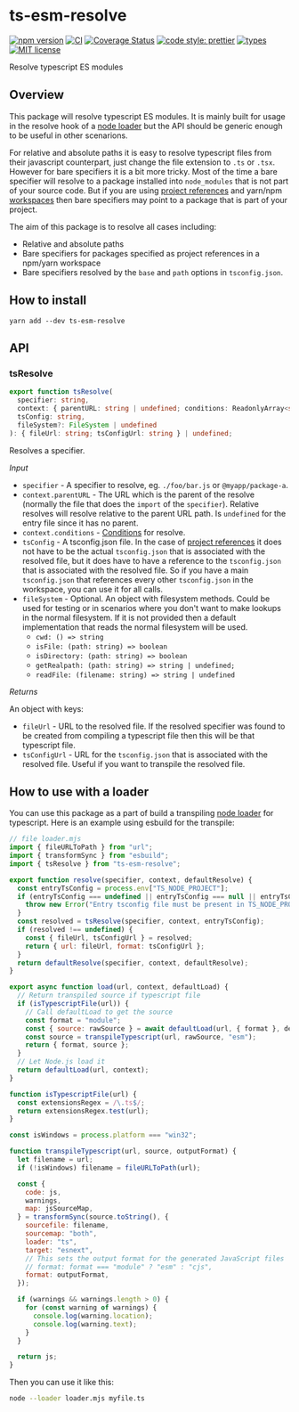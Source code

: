 # ts-esm-resolve

[![npm version](https://img.shields.io/npm/v/ts-esm-resolve.svg?style=flat)](https://www.npmjs.com/package/ts-esm-resolve)
[![CI](https://github.com/jonaskello/ts-esm-resolve/actions/workflows/ci.yml/badge.svg)](https://github.com/jonaskello/ts-esm-resolve/actions/workflows/ci.yml)
[![Coverage Status](https://codecov.io/gh/jonaskello/ts-esm-resolve/branch/main/graph/badge.svg)](https://codecov.io/gh/jonaskello/ts-esm-resolve)
[![code style: prettier](https://img.shields.io/badge/code_style-prettier-ff69b4.svg?style=flat)](https://github.com/prettier/prettier)
[![types](https://img.shields.io/npm/types/scrub-js.svg)](https://www.typescriptlang.org/)
[![MIT license](https://img.shields.io/github/license/jonaskello/ts-esm-resolve.svg?style=flat)](https://opensource.org/licenses/MIT)

Resolve typescript ES modules

## Overview

This package will resolve typescript ES modules. It is mainly built for usage in the resolve hook of a [node loader](https://nodejs.org/api/esm.html#esm_loaders) but the API should be generic enough to be useful in other scenarions.

For relative and absolute paths it is easy to resolve typescript files from their javascript counterpart, just change the file extension to `.ts` or `.tsx`. However for bare specifiers it is a bit more tricky. Most of the time a bare specifier will resolve to a package installed into `node_modules` that is not part of your source code. But if you are using [project references](https://www.typescriptlang.org/docs/handbook/project-references.html) and yarn/npm [workspaces](https://classic.yarnpkg.com/lang/en/docs/workspaces/) then bare specifiers may point to a package that is part of your project.

The aim of this package is to resolve all cases including:

- Relative and absolute paths
- Bare specifiers for packages specified as project references in a npm/yarn workspace
- Bare specifiers resolved by the `base` and `path` options in `tsconfig.json`.

## How to install

```
yarn add --dev ts-esm-resolve
```

## API

### tsResolve

```ts
export function tsResolve(
  specifier: string,
  context: { parentURL: string | undefined; conditions: ReadonlyArray<string> },
  tsConfig: string,
  fileSystem?: FileSystem | undefined
): { fileUrl: string; tsConfigUrl: string } | undefined;
```

Resolves a specifier.

_Input_

- `specifier` - A specifier to resolve, eg. `./foo/bar.js` or `@myapp/package-a`.
- `context.parentURL` - The URL which is the parent of the resolve (normally the file that does the `import` of the `specifier`). Relative resolves will resolve relative to the parent URL path. Is `undefined` for the entry file since it has no parent.
- `context.conditions` - [Conditions](https://nodejs.org/api/packages.html#packages_conditional_exports) for resolve.
- `tsConfig` - A tsconfig.json file. In the case of [project references](https://www.typescriptlang.org/docs/handbook/project-references.html) it does not have to be the actual `tsconfig.json` that is associated with the resolved file, but it does have to have a reference to the `tsconfig.json` that is associated with the resolved file. So if you have a main `tsconfig.json` that references every other `tsconfig.json` in the workspace, you can use it for all calls.
- `fileSystem` - Optional. An object with filesystem methods. Could be used for testing or in scenarios where you don't want to make lookups in the normal filesystem. If it is not provided then a default implementation that reads the normal filesystem will be used.
  - `cwd: () => string`
  - `isFile: (path: string) => boolean`
  - `isDirectory: (path: string) => boolean`
  - `getRealpath: (path: string) => string | undefined;`
  - `readFile: (filename: string) => string | undefined`

_Returns_

An object with keys:

- `fileUrl` - URL to the resolved file. If the resolved specifier was found to be created from compiling a typescript file then this will be that typescript file.
- `tsConfigUrl` - URL for the `tsconfig.json` that is associated with the resolved file. Useful if you want to transpile the resolved file.

## How to use with a loader

You can use this package as a part of build a transpiling [node loader](https://nodejs.org/api/esm.html#esm_loaders) for typescript. Here is an example using esbuild for the transpile:

```js
// file loader.mjs
import { fileURLToPath } from "url";
import { transformSync } from "esbuild";
import { tsResolve } from "ts-esm-resolve";

export function resolve(specifier, context, defaultResolve) {
  const entryTsConfig = process.env["TS_NODE_PROJECT"];
  if (entryTsConfig === undefined || entryTsConfig === null || entryTsConfig === "") {
    throw new Error("Entry tsconfig file must be present in TS_NODE_PROJECT.");
  }
  const resolved = tsResolve(specifier, context, entryTsConfig);
  if (resolved !== undefined) {
    const { fileUrl, tsConfigUrl } = resolved;
    return { url: fileUrl, format: tsConfigUrl };
  }
  return defaultResolve(specifier, context, defaultResolve);
}

export async function load(url, context, defaultLoad) {
  // Return transpiled source if typescript file
  if (isTypescriptFile(url)) {
    // Call defaultLoad to get the source
    const format = "module";
    const { source: rawSource } = await defaultLoad(url, { format }, defaultLoad);
    const source = transpileTypescript(url, rawSource, "esm");
    return { format, source };
  }
  // Let Node.js load it
  return defaultLoad(url, context);
}

function isTypescriptFile(url) {
  const extensionsRegex = /\.ts$/;
  return extensionsRegex.test(url);
}

const isWindows = process.platform === "win32";

function transpileTypescript(url, source, outputFormat) {
  let filename = url;
  if (!isWindows) filename = fileURLToPath(url);

  const {
    code: js,
    warnings,
    map: jsSourceMap,
  } = transformSync(source.toString(), {
    sourcefile: filename,
    sourcemap: "both",
    loader: "ts",
    target: "esnext",
    // This sets the output format for the generated JavaScript files
    // format: format === "module" ? "esm" : "cjs",
    format: outputFormat,
  });

  if (warnings && warnings.length > 0) {
    for (const warning of warnings) {
      console.log(warning.location);
      console.log(warning.text);
    }
  }

  return js;
}
```

Then you can use it like this:

```bash
node --loader loader.mjs myfile.ts
```
